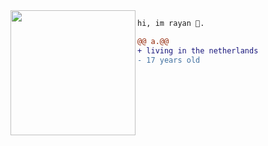 <img align="left" height="200" src="[https://media.giphy.com/media/ao9DUiTKH60XS/giphy.gif](https://cdn.discordapp.com/attachments/1256970524790095924/1273403573970927747/attachment-41.gif?ex=6719747e&is=671822fe&hm=e9303f43a9575042c285bb92917d5d8f6f3f5805ceb3bbe103b8d2cb0189b328&)"/>

```diff
hi, im rayan 🔮.

@@ a.@@
+ living in the netherlands
- 17 years old
```

<img src="https://u8views.com/api/v1/github/profiles/114155787/views/day-week-month-total-count.svg" width="0" height="0">
